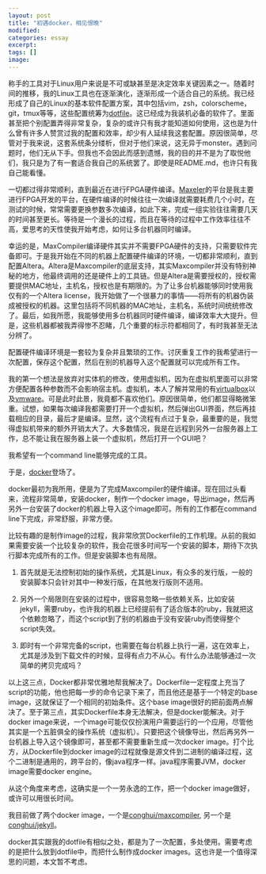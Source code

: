 ```yaml
---
layout: post
title: "初遇docker，相见恨晚"
modified:
categories: essay
excerpt:
tags: []
image:
---
```

称手的工具对于Linux用户来说是不可或缺甚至是决定效率关键因素之一。随着时间的推移，我的Linux工具也在逐渐演化，逐渐形成一个适合自己的系统。我已经形成了自己的Linux的基本软件配置方案，其中包括vim，zsh，colorscheme，git，tmux等等，这些配置统筹为[dotfile](https://github.com/conghui/.dotfile)。这已经成为我装机必备的软件了。里面甚至把个别配置弄得非常复杂，复杂的或许只有我才能知道如何使用，这也是为什么曾有许多人赞赏过我的配置和效率，却少有人延续我这套配置。原因很简单，尽管对于我来说，这套系统条分缕析，但对于他们来说，这无异于monster。遇到问题时，他们无从下手。但我也不会因此而感到遗憾，我的目的并不是为了取悦他们，我只是为了有一套适合我自己的系统罢了。即使是README.md，也许只有我自己能看懂。

一切都过得非常顺利，直到最近在进行FPGA硬件编译。[Maxeler](https://www.maxeler.com/)的平台是我主要进行FPGA开发的平台，在硬件编译的时候往往一次编译就需要耗费几个小时，在测试的时候，常常需要更换参数多次编译，如此下来，完成一组实验往往需要几天的时间甚至更长。等待是一个漫长的过程，而且在等待的过程中工作效率往往不高，爱思考的天性使我开始考虑，如何让多台机器同时编译。

幸运的是，MaxCompiler编译硬件其实并不需要FPGA硬件的支持，只需要软件完备即可。于是我开始在不同的机器上配置硬件编译的环境，一切都非常顺利，直到配置Altera。Altera是Maxcompiler的底层支持，其实Maxcompiler并没有特别神秘的地方，他最终调用的还是硬件上的工具链。但是Altera是需要授权的，授权需要提供MAC地址，主机名，授权也是有期限的。为了让多台机器能够同时使用我仅有的一个Altera license，我开始做了一个很暴力的事情——将所有的机器伪装成被授权的机器。这里包括将不同机器的MAC地址，主机名，系统时间统统修改了。最后，如我所愿，我能够使用多台机器同时硬件编译，编译效率大大提升。但是，这些机器都被我弄得惨不忍睹，几个重要的标示符都相同了，有时我甚至无法分辨了。

配置硬件编译环境是一套较为复杂并且繁琐的工作。讨厌重复工作的我希望进行一次配置，保存这个配置，然后在别的机器导入这个配置就可以完成所有工作。

我的第一个想法是放弃对实体机的修改，使用虚拟机，因为在虚拟机里面可以非常方便配置各种参数而不会影响宿主机。虚拟机，本人了解并常用的有[virtualbox](https://www.virtualbox.org/wiki/Downloads)以及[vmware](http://www.vmware.com/)。可是此时此景，我竟都不喜欢他们。原因很简单，他们都显得略微笨重。试想，如果每次编译我都需要打开一个虚拟机，然后弹出GUI界面，然后再挂载相应的目录，最后才是编译。显然，这个流程有点过于复杂，最重要的是，我觉得虚拟机带来的额外开销太大了。大多数情况，我是在远程到另外一台服务器上工作，总不能让我在服务器上装一个虚拟机，然后打开一个GUI吧？

我希望有一个command line能够完成的工具。

于是，[docker](https://www.docker.com/)登场了。

docker最初为我所用，便是为了完成Maxcompiler的硬件编译。现在回过头看来，流程非常简单，安装docker，制作一个docker image，导出image，然后再另外一台安装了docker的机器上导入这个image即可。所有的工作都在command line下完成，非常舒服，非常方便。

比较有趣的是制作image的过程，我非常欣赏Dockerfile的工作机理。从前的我如果需要安装一个比较复杂的软件，我会花很多时间写一个安装的脚本，期待下次执行脚本完成所有的工作。但是安装脚本也有局限。

1. 首先就是无法控制初始的操作系统，尤其是Linux，有众多的发行版，一般的安装脚本只会针对其中一种发行版，在其他发行版则不适用。

2. 另外一个局限则在安装的过程中，很容易忽略一些依赖关系，比如安装jekyll，需要ruby，也许我的机器上已经提前有了适合版本的ruby，我就把这个依赖忽略了，而这个script到了别的机器由于没有安装ruby而使得整个script失效。

3. 即时有一个非常完备的script，也需要在每台机器上执行一遍，这在效率上，尤其是涉及到下载文件的时候，显得有点力不从心。有什么办法能够通过一次简单的拷贝完成吗？

以上这三点，Docker都非常优雅地帮我解决了。Dockerfile一定程度上充当了script的功能，他也把每一步的命令记录下来了，而且他还是基于一个特定的base image，这就保证了一个相同的初始条件。这个base image很好的把前面两点解决了。至于第三点，其实Dockerfile本身无法解决，但是docker能解决。对于docker image来说，一个image可能仅仅扮演用户需要运行的一个应用，尽管他其实是一个五脏俱全的操作系统（虚拟机）。只要把这个镜像导出，然后再另外一台机器上导入这个镜像即可，甚至都不需要重新生成一次docker image。打个比方，从Dockerfile到docker image的过程就像是源文件到二进制的编译过程，这个二进制是通用的，跨平台的，像java程序一样。java程序需要JVM，docker image需要docker engine。

从这个角度来考虑，这确实是一个一劳永逸的工作，把一个docker image做好，或许可以用很长时间。

我目前做了两个docker image，一个是[conghui/maxcompiler](https://hub.docker.com/r/conghui/maxcompiler/), 另一个是[conghui/jekyll](https://hub.docker.com/r/conghui/jekyll/)。

docker其实跟我的dotfile有相似之处，都是为了一次配置，多处使用。需要考虑的是把什么放到dotfile中，而把什么制作成docker images。这也许是一个值得深思的问题，本文暂不考虑。